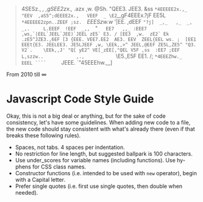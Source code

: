  >4SESz.,     _,     ,gSEE2zx.,_        .azx                    ,w.
@Sh. "QEE3.  JEE3.  &ss  `*4EEEEE2x.,_  "EEV  ,aS5^;dEEEE2x.,   VEEF  _
\E2`_,gF4EEEx.?jF   EE5L       `*4EEEEE2zpn..ZEEF ;sz.  `*EEESzw.w* '|EE.
  ,dEEF   `"?j]  _,_   ,_  _,     _,.     L.EEEF  !EEF  _,,  `"``    EE7   ,,_
 :EEE7 ,ws,`|EEL`JEEL`JEE)`JEEL zE5` E3. / [EE3  ,w.  zE2` Ek .zE5^JZE3.,6EF [3
 {EEE. VEE7.EE2  AE3. EEV  ZEEL{EEL ws. ;  [EE1  EEEt{E3. JEELEE3. JE5LJEEF ,w,
  \EEk,,>^ JEEL,@EEF ZE5L,ZE5^ "Q3. V2`.    \EEk,,J' "Q[ yE2^ VE[_zEE[,"QEL V5F
          ,ss  :EE7 ;EEF               L,szzw..            ,.,            ``
          \E5.,E5F  EE1.              /; ``*4EEEZhw._      EEEL
            ````     ``              JEEE.     `"45EEEhw.,,,]

From 2010 till ∞   

Javascript Code Style Guide
===========================

Okay, this is not a big deal or anything, but for the sake of code consistency, let's have some guidelines. When adding new code to a file, the new code should stay consistent with what's already there (even if that breaks these following rules).

*	Spaces, not tabs. 4 spaces per indentation.
*	No restriction for line length, but suggested ballpark is 100 characters. 
*	Use under_scores for variable names (including functions). Use hy-phens for CSS class names.
*	Constructor functions (i.e. intended to be used with <code>new</code> operator), begin with a Capital letter.
*	Prefer single quotes (i.e. first use single quotes, then double when needed).